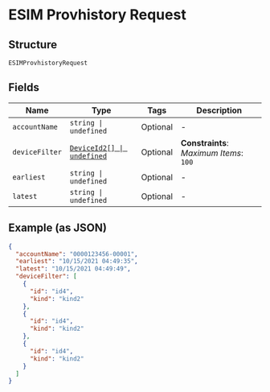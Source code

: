 
# ESIM Provhistory Request

## Structure

`ESIMProvhistoryRequest`

## Fields

| Name | Type | Tags | Description |
|  --- | --- | --- | --- |
| `accountName` | `string \| undefined` | Optional | - |
| `deviceFilter` | [`DeviceId2[] \| undefined`](../../doc/models/device-id-2.md) | Optional | **Constraints**: *Maximum Items*: `100` |
| `earliest` | `string \| undefined` | Optional | - |
| `latest` | `string \| undefined` | Optional | - |

## Example (as JSON)

```json
{
  "accountName": "0000123456-00001",
  "earliest": "10/15/2021 04:49:35",
  "latest": "10/15/2021 04:49:49",
  "deviceFilter": [
    {
      "id": "id4",
      "kind": "kind2"
    },
    {
      "id": "id4",
      "kind": "kind2"
    },
    {
      "id": "id4",
      "kind": "kind2"
    }
  ]
}
```

